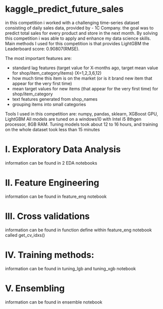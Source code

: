 # kaggle_predict_future_sales

in this competition i worked with a challenging time-series dataset consisting of daily sales data, provided by - 1C Company. the goal was to predict total sales for every product and store in the next month. 
By solving this competition i was able to apply and enhance my data science skills.
Main methods I used for this competition  is that provides LightGBM the  Leaderboard score: 0.90807(RMSE).

The most important features are:
* standard lag features (target value for X-months ago, target mean value for shop/item_category/items) (X=1,2,3,6,12)
* how much time this item is on the market (or is it brand new item that appear for the very first time)
* mean target values for new items (that appear for the very first time) for shop/item_category
* text features  generated from shop_names
* grouping items into small categories 

Tools I used in this competition are: numpy, pandas, sklearn, XGBoost GPU, LightGBM
All models are tuned on a windows10 with Intel i5 8thgen processor, 8GB RAM. Tuning models took about 12 to 16 hours, and training on the whole dataset took less than 15 minutes


# I. Exploratory Data Analysis
information can be found in  2 EDA notebooks

# II. Feature Engineering
information can be found in feature_eng  notebook

# III. Cross validations
information can be found in function define within feature_eng  notebook called get_cv_idxs()

# IV. Training methods:
information can be found in tuning_lgb and tuning_xgb notebook

# V. Ensembling
information can be found in ensemble notebook

